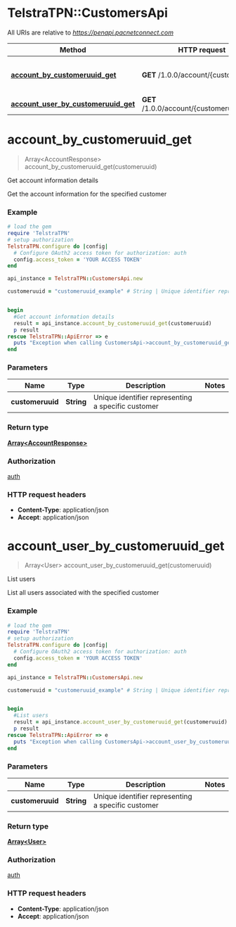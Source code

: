 # TelstraTPN::CustomersApi

All URIs are relative to *https://penapi.pacnetconnect.com*

Method | HTTP request | Description
------------- | ------------- | -------------
[**account_by_customeruuid_get**](CustomersApi.md#account_by_customeruuid_get) | **GET** /1.0.0/account/{customeruuid} | Get account information details
[**account_user_by_customeruuid_get**](CustomersApi.md#account_user_by_customeruuid_get) | **GET** /1.0.0/account/{customeruuid}/user | List users


# **account_by_customeruuid_get**
> Array&lt;AccountResponse&gt; account_by_customeruuid_get(customeruuid)

Get account information details

Get the account information for the specified customer

### Example
```ruby
# load the gem
require 'TelstraTPN'
# setup authorization
TelstraTPN.configure do |config|
  # Configure OAuth2 access token for authorization: auth
  config.access_token = 'YOUR ACCESS TOKEN'
end

api_instance = TelstraTPN::CustomersApi.new

customeruuid = "customeruuid_example" # String | Unique identifier representing a specific customer


begin
  #Get account information details
  result = api_instance.account_by_customeruuid_get(customeruuid)
  p result
rescue TelstraTPN::ApiError => e
  puts "Exception when calling CustomersApi->account_by_customeruuid_get: #{e}"
end
```

### Parameters

Name | Type | Description  | Notes
------------- | ------------- | ------------- | -------------
 **customeruuid** | **String**| Unique identifier representing a specific customer | 

### Return type

[**Array&lt;AccountResponse&gt;**](AccountResponse.md)

### Authorization

[auth](../README.md#auth)

### HTTP request headers

 - **Content-Type**: application/json
 - **Accept**: application/json



# **account_user_by_customeruuid_get**
> Array&lt;User&gt; account_user_by_customeruuid_get(customeruuid)

List users

List all users associated with the specified customer

### Example
```ruby
# load the gem
require 'TelstraTPN'
# setup authorization
TelstraTPN.configure do |config|
  # Configure OAuth2 access token for authorization: auth
  config.access_token = 'YOUR ACCESS TOKEN'
end

api_instance = TelstraTPN::CustomersApi.new

customeruuid = "customeruuid_example" # String | Unique identifier representing a specific customer


begin
  #List users
  result = api_instance.account_user_by_customeruuid_get(customeruuid)
  p result
rescue TelstraTPN::ApiError => e
  puts "Exception when calling CustomersApi->account_user_by_customeruuid_get: #{e}"
end
```

### Parameters

Name | Type | Description  | Notes
------------- | ------------- | ------------- | -------------
 **customeruuid** | **String**| Unique identifier representing a specific customer | 

### Return type

[**Array&lt;User&gt;**](User.md)

### Authorization

[auth](../README.md#auth)

### HTTP request headers

 - **Content-Type**: application/json
 - **Accept**: application/json



